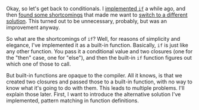 Okay, so let's get back to conditionals. I [implemented `if`](/daily/2024-07-24)
a while ago, and then [found some shortcomings](/daily/2024-08-08) that made me
want to [switch to a different solution](/daily/2024-08-10). This turned out to
be unnecessary, probably, but was an improvement anyway.

So what are the shortcomings of `if`? Well, for reasons of simplicity and
elegance, I've implemented it as a built-in function. Basically, `if` is just
like any other function. You pass it a conditional value and two closures (one
for the "then" case, one for "else"), and then the built-in `if` function
figures out which one of those to call.

But built-in functions are opaque to the compiler. All it knows, is that we
created two closures and passed those to a built-in function, with no way to
know what it's going to do with them. This leads to multiple problems. I'll
explain those later. First, I want to introduce the alternative solution I've
implemented, pattern matching in function definitions.
